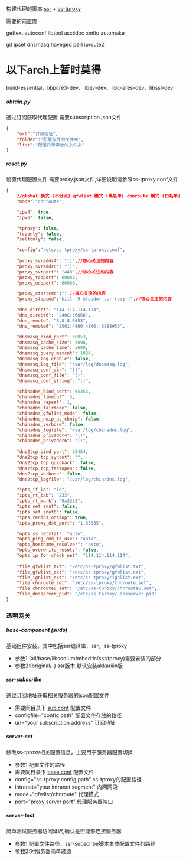 ﻿构建代理的脚本
[ssr](https://github.com/shadowsocksrr/shadowsocksr-libev) + [ss-tproxy](https://github.com/zfl9/ss-tproxy)


需要的前置库

gettext
autoconf
libtool
asciidoc
xmlto
automake

git
ipset
dnsmasq
haveged
perl
iproute2

# 以下arch上暂时莫得
build-essential、libpcre3-dev、libev-dev、libc-ares-dev、libssl-dev



##### obtain.py
通过订阅获取代理配置
需要subscription.json文件
```json
{
    "url":"订阅地址",
    "folder":"配置存放的文件夹",
    "list":"配置目录存放的文件夹"
}
```


##### reset.py
设置代理配置文件
需要proxy.json文件,详细说明请参照ss-tproxy.conf文件
```json
{
    //global 模式 (不分流) gfwlist 模式 (黑名单) chnroute 模式 (白名单)
    "mode":"chnroute",  

    "ipv4": true,
    "ipv6": false,

    "tproxy": false,
    "tcponly": false,
    "selfonly": false,

    "config":"/etc/ss-tproxy/ss-tproxy.conf",
  
    "proxy_svraddr4": "()",//核心关注的内容
    "proxy_svraddr6": "()",
    "proxy_svrport": "443",//核心关注的内容
    "proxy_tcpport": 60080,
    "proxy_udpport": 60080,

    "proxy_startcmd":"",//核心关注的内容
    "proxy_stopcmd":"kill -9 $(pidof ssr-redir)",//核心关注的内容

    "dns_direct": "114.114.114.114",
    "dns_direct6": "240C::6666",
    "dns_remote": "8.8.8.8#53",
    "dns_remote6": "2001:4860:4860::8888#53",

    "dnsmasq_bind_port": 60053,
    "dnsmasq_cache_size": 4096,
    "dnsmasq_cache_time": 3600,
    "dnsmasq_query_maxcnt": 1024,
    "dnsmasq_log_enable": false,
    "dnsmasq_log_file": "/var/log/dnsmasq.log",
    "dnsmasq_conf_dir": "()",
    "dnsmasq_conf_file": "()",
    "dnsmasq_conf_string": "()",

    "chinadns_bind_port": 65353,
    "chinadns_timeout": 5,
    "chinadns_repeat": 1,
    "chinadns_fairmode": false,
    "chinadns_gfwlist_mode": false,
    "chinadns_noip_as_chnip": false,
    "chinadns_verbose": false,
    "chinadns_logfile": "/var/log/chinadns.log",
    "chinadns_privaddr4": "()",
    "chinadns_privaddr6": "()",
    
    "dns2tcp_bind_port": 65454,
    "dns2tcp_tcp_syncnt": "",
    "dns2tcp_tcp_quickack": false,
    "dns2tcp_tcp_fastopen": false,
    "dns2tcp_verbose": false,
    "dns2tcp_logfile": "/var/log/chinadns.log",

    "ipts_if_lo": "lo",
    "ipts_rt_tab": "233",
    "ipts_rt_mark": "0x2333",
    "ipts_set_snat": false,
    "ipts_set_snat6": false,
    "ipts_reddns_onstop": true,
    "ipts_proxy_dst_port": "1:65535",

    "opts_ss_netstat": "auto",
    "opts_ping_cmd_to_use": "auto",
    "opts_hostname_resolver": "auto",
    "opts_overwrite_resolv": false,
    "opts_ip_for_check_net": "114.114.114.114",
    
    "file_gfwlist_txt": "/etc/ss-tproxy/gfwlist.txt",
    "file_gfwlist_ext": "/etc/ss-tproxy/gfwlist.ext",
    "file_ignlist_ext": "/etc/ss-tproxy/ignlist.ext",
    "file_chnroute_set": "/etc/ss-tproxy/chnroute.set",
    "file_chnroute6_set": "/etc/ss-tproxy/chnroute6.set",
    "file_dnsserver_pid": "/etc/ss-tproxy/.dnsserver.pid"
}
```











### 透明网关

##### base-component (sudo)
基础组件安装，其中包括ssr编译库，ssr，ss-tproxy
+ 参数1:(all/base/libsodium/mbedtls/ssr/tproxy)需要安装的部分
+ 参数2:(original/-) ssr版本,默认安装akkariiin版

##### ssr-subscribe
通过订阅地址获取相关服务器的json配置文件
+ 需要同目录下 [sub.conf]() 配置文件
+ configfile="config path" 配置文件存放的路径
+ url="your subscription address" 订阅地址

##### server-set
修改ss-tproxy相关配置信息，主要用于服务器配置切换
+ 参数1:配置文件的路径
+ 需要同目录下 [base.conf]() 配置文件
+ config="ss-tproxy config path" ss-tproxy的配置路径
+ intranet="your intranet segment" 内网网段
+ mode="gfwlist/chnroute" 代理模式
+ port="proxy server port" 代理服务器端口

##### server-test
简单测试服务器访问延迟,确认是否能够连接服务器
+ 参数1:配置文件路径，ssr-subscribe脚本生成配置文件的路径
+ 参数2:对服务器简单过滤
